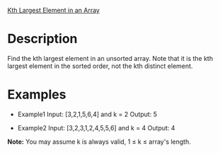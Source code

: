 [Kth Largest Element in an Array](https://leetcode.com/problems/kth-largest-element-in-an-array/)

# Description
Find the kth largest element in an unsorted array. Note that it is the kth largest element in the sorted order, not the kth distinct element.

# Examples

* Example1
Input: [3,2,1,5,6,4] and k = 2
Output: 5

* Example2
Input: [3,2,3,1,2,4,5,5,6] and k = 4
Output: 4

**Note:**
You may assume k is always valid, 1 ≤ k ≤ array's length.
